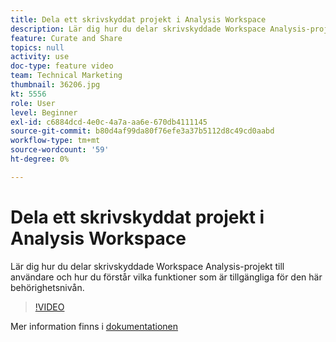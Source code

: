 ```yaml
---
title: Dela ett skrivskyddat projekt i Analysis Workspace
description: Lär dig hur du delar skrivskyddade Workspace Analysis-projekt till användare och hur du förstår vilka funktioner som är tillgängliga för den här behörighetsnivån.
feature: Curate and Share
topics: null
activity: use
doc-type: feature video
team: Technical Marketing
thumbnail: 36206.jpg
kt: 5556
role: User
level: Beginner
exl-id: c6884dcd-4e0c-4a7a-aa6e-670db4111145
source-git-commit: b80d4af99da80f76efe3a37b5112d8c49cd0aabd
workflow-type: tm+mt
source-wordcount: '59'
ht-degree: 0%

---
```


# Dela ett skrivskyddat projekt i Analysis Workspace

Lär dig hur du delar skrivskyddade Workspace Analysis-projekt till användare och hur du förstår vilka funktioner som är tillgängliga för den här behörighetsnivån.

>[!VIDEO](https://video.tv.adobe.com/v/36206/?quality=12&learn=on)

Mer information finns i [dokumentationen](https://experienceleague.adobe.com/docs/analytics/analyze/analysis-workspace/curate-share/view-only-projects.html?lang=sv-SE)
